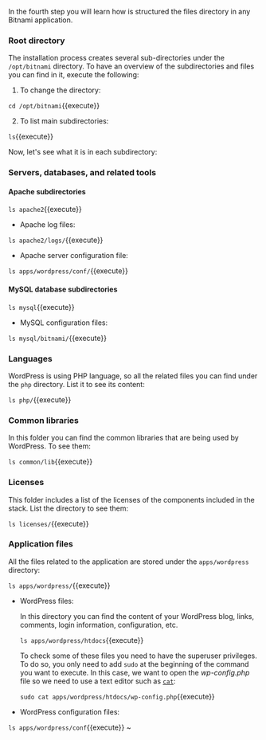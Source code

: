 In the fourth step you will learn how is structured the files directory in any Bitnami application.

### Root directory

The installation process creates several sub-directories under the `/opt/bitnami` directory. To have an overview of the subdirectories and files you can find in it, execute the following:

1. To change the directory:

`cd /opt/bitnami`{{execute}}

2. To list main subdirectories:

`ls`{{execute}}

Now, let's see what it is in each subdirectory:

### Servers, databases, and related tools

#### Apache subdirectories

`ls apache2`{{execute}}

* Apache log files:

`ls apache2/logs/`{{execute}}

* Apache server configuration file:

`ls apps/wordpress/conf/`{{execute}}

#### MySQL database subdirectories

`ls mysql`{{execute}}

* MySQL configuration files:

`ls mysql/bitnami/`{{execute}}

### Languages

WordPress is using PHP language, so all the related files you can find under the `php` directory. List it to see its content:

`ls php/`{{execute}}

### Common libraries

In this folder you can find the common libraries that are being used by WordPress. To see them:

`ls common/lib`{{execute}}

### Licenses

This folder includes a list of the licenses of the components included in the stack. List the directory to see them:

`ls licenses/`{{execute}}

### Application files

All the files related to the application are stored under the `apps/wordpress` directory:

`ls apps/wordpress/`{{execute}}

* WordPress files:

  In this directory you can find the content of your WordPress blog, links, comments, login information, configuration, etc.

  `ls apps/wordpress/htdocs`{{execute}}

  To check some of these files you need to have the superuser privileges. To do so, you only need to add `sudo` at the beginning of the command you want to execute. In this case, we want to open the *wp-config.php* file so we need to use a text editor such as [`cat`](https://www.linux.com/blog/using-cat-text-editor):

  `sudo cat apps/wordpress/htdocs/wp-config.php`{{execute}}

* WordPress configuration files:

`ls apps/wordpress/conf`{{execute}}
~
